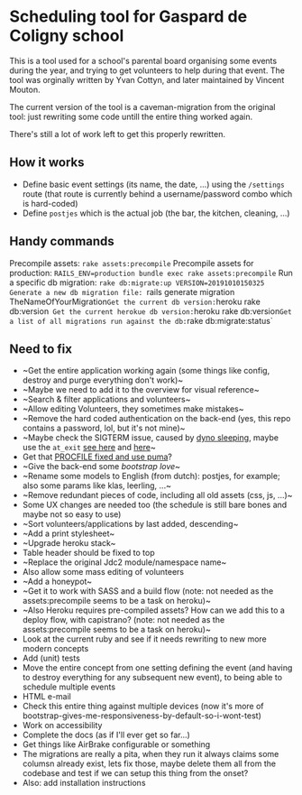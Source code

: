 # Scheduling tool for Gaspard de Coligny school

This is a tool used for a school's parental board organising some events during the year, and trying to get volunteers to help during that event. The tool was orginally written by Yvan Cottyn, and later maintained by Vincent Mouton.

The current version of the tool is a caveman-migration from the original tool: just rewriting some code untill the entire thing worked again.

There's still a lot of work left to get this properly rewritten.


## How it works
* Define basic event settings (its name, the date, ...) using the `/settings` route (that route is currently behind a username/password combo which is hard-coded)
* Define `postjes` which is the actual job (the bar, the kitchen, cleaning, ...)

## Handy commands
Precompile assets: `rake assets:precompile` 
Precompile assets for production: `RAILS_ENV=production bundle exec rake assets:precompile`
Run a specific db migration: `rake db:migrate:up VERSION=20191010150325
Generate a new db migration file: `rails generate migration TheNameOfYourMigration`
Get the current db version: `heroku rake db:version` 
Get the current herokue db version: `heroku rake db:version`
Get a list of all migrations run against the db: `rake db:migrate:status`

## Need to fix
* ~Get the entire application working again (some things like config, destroy and purge everything don't work)~
* ~Maybe we need to add it to the overview for visual reference~
* ~Search & filter applications and volunteers~
* ~Allow editing Volunteers, they sometimes make mistakes~
* ~Remove the hard coded authentication on the back-end (yes, this repo contains a password, lol, but it's not mine)~
* ~Maybe check the SIGTERM issue, caused by [dyno sleeping](https://devcenter.heroku.com/articles/free-dyno-hours), maybe use the `at_exit` [see here](https://github.com/honeybadger-io/honeybadger-ruby/issues/267#issuecomment-373906051) and [here](https://devcenter.heroku.com/articles/what-happens-to-ruby-apps-when-they-are-restarted)~
* Get that [PROCFILE fixed and use puma](https://devcenter.heroku.com/articles/getting-started-with-rails4#procfile)?
* ~Give the back-end some _bootstrap love_~
* ~Rename some models to English (from dutch): postjes, for example; also some params like klas, leerling, ...~
* ~Remove redundant pieces of code, including all old assets (css, js, ...)~
* Some UX changes are needed too (the schedule is still bare bones and maybe not so easy to use)
* ~Sort volunteers/applications by last added, descending~
* ~Add a print stylesheet~
* ~Upgrade heroku stack~
* Table header should be fixed to top
* ~Replace the original Jdc2 module/namespace name~
* Also allow some mass editing of volunteers
* ~Add a honeypot~
* ~Get it to work with SASS and a build flow (note: not needed as the assets:precompile seems to be a task on heroku)~
* ~Also Heroku requires pre-compiled assets? How can we add this to a deploy flow, with capistrano? (note: not needed as the assets:precompile seems to be a task on heroku)~
* Look at the current ruby and see if it needs rewriting to new more modern concepts
* Add (unit) tests
* Move the entire concept from one setting defining the event (and having to destroy everything for any subsequent new event), to being able to schedule multiple events
* HTML e-mail
* Check this entire thing against multiple devices (now it's more of bootstrap-gives-me-responsiveness-by-default-so-i-wont-test)
* Work on accessibility
* Complete the docs (as if I'll ever get so far...)
* Get things like AirBrake configurable or something
* The migrations are really a pita, when they run it always claims some columsn already exist, lets fix those, maybe delete them all from the codebase and test if we can setup  this thing from the onset?
* Also: add installation instructions